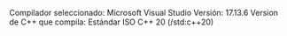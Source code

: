 Compilador seleccionado: Microsoft Visual Studio 
Versión: 17.13.6
Version de C++ que compila: Estándar ISO C++ 20 (/std:c++20)
